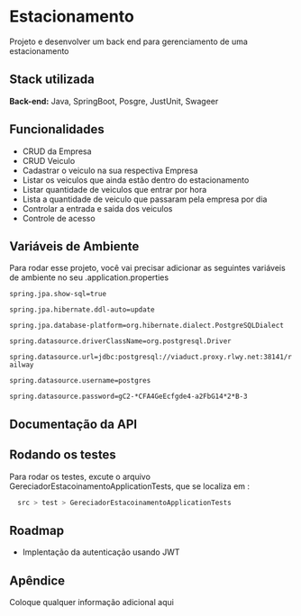 
# Estacionamento

Projeto e desenvolver um back end para gerenciamento de uma estacionamento


## Stack utilizada

**Back-end:** Java, SpringBoot, Posgre, JustUnit, Swageer


## Funcionalidades

- CRUD da Empresa
- CRUD Veiculo
- Cadastrar o veiculo na sua respectiva Empresa
- Listar os veiculos que ainda estão dentro do estacionamento
- Listar quantidade de veiculos que entrar por hora
- Lista a quantidade de veiculo que passaram pela empresa por dia
- Controlar a entrada e saida dos veiculos
- Controle de acesso


## Variáveis de Ambiente

Para rodar esse projeto, você vai precisar adicionar as seguintes variáveis de ambiente no seu .application.properties

`spring.jpa.show-sql=true`

`spring.jpa.hibernate.ddl-auto=update`

`spring.jpa.database-platform=org.hibernate.dialect.PostgreSQLDialect`

`spring.datasource.driverClassName=org.postgresql.Driver`

`spring.datasource.url=jdbc:postgresql://viaduct.proxy.rlwy.net:38141/railway`

`spring.datasource.username=postgres`

`spring.datasource.password=gC2-*CFA4GeEcfgde4-a2FbG14*2*B-3`


## Documentação da API




## Rodando os testes

Para rodar os testes, excute o arquivo GereciadorEstacoinamentoApplicationTests, que se localiza em :

```bash
  src > test > GereciadorEstacoinamentoApplicationTests 
```


## Roadmap

- Implentação da autenticação usando JWT


## Apêndice

Coloque qualquer informação adicional aqui

